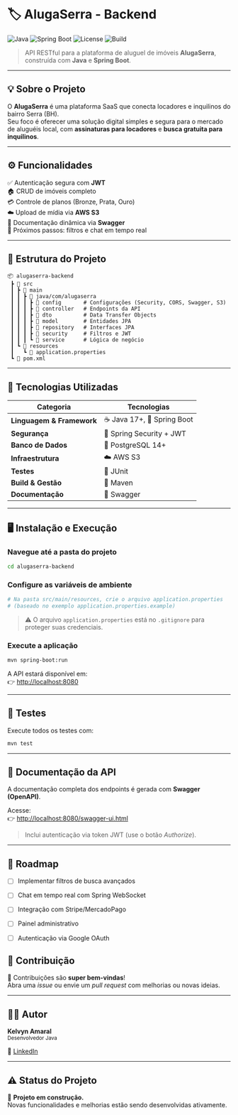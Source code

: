 # 🏷️ AlugaSerra - Backend

![Java](https://img.shields.io/badge/Java-17-orange?logo=java&logoColor=white)
![Spring Boot](https://img.shields.io/badge/Spring_Boot-3.0-green?logo=springboot&logoColor=white)
![License](https://img.shields.io/badge/license-MIT-blue)
![Build](https://img.shields.io/badge/build-passing-brightgreen)

> API RESTful para a plataforma de aluguel de imóveis **AlugaSerra**, construída com **Java** e **Spring Boot**.

---

## 💡 Sobre o Projeto

O **AlugaSerra** é uma plataforma SaaS que conecta locadores e inquilinos do bairro Serra (BH).  
Seu foco é oferecer uma solução digital simples e segura para o mercado de aluguéis local, com **assinaturas para locadores** e **busca gratuita para inquilinos**.

---

## ⚙️ Funcionalidades

✅ Autenticação segura com **JWT**  
🏠 CRUD de imóveis completo  
💳 Controle de planos (Bronze, Prata, Ouro)  
☁️ Upload de mídia via **AWS S3**  
📖 Documentação dinâmica via **Swagger**  
🚀 Próximos passos: filtros e chat em tempo real  

---

## 🧩 Estrutura do Projeto

```
📦 alugaserra-backend
 ┣ 📂 src
 ┃ ┣ 📂 main
 ┃ ┃ ┣ 📂 java/com/alugaserra
 ┃ ┃ ┃ ┣ 📂 config       # Configurações (Security, CORS, Swagger, S3)
 ┃ ┃ ┃ ┣ 📂 controller   # Endpoints da API
 ┃ ┃ ┃ ┣ 📂 dto          # Data Transfer Objects
 ┃ ┃ ┃ ┣ 📂 model        # Entidades JPA
 ┃ ┃ ┃ ┣ 📂 repository   # Interfaces JPA
 ┃ ┃ ┃ ┣ 📂 security     # Filtros e JWT
 ┃ ┃ ┃ ┗ 📂 service      # Lógica de negócio
 ┃ ┗ 📂 resources
 ┃   ┗ 📜 application.properties
 ┗ 📜 pom.xml
```


---

## 🧰 Tecnologias Utilizadas

| Categoria | Tecnologias |
|------------|--------------|
| **Linguagem & Framework** | ☕ Java 17+, 🚀 Spring Boot |
| **Segurança** | 🔐 Spring Security + JWT |
| **Banco de Dados** | 🐘 PostgreSQL 14+ |
| **Infraestrutura** | ☁️ AWS S3 |
| **Testes** | 🧪 JUnit |
| **Build & Gestão** | 🧰 Maven |
| **Documentação** | 🧩 Swagger |

---

## 🖥️ Instalação e Execução

### Navegue até a pasta do projeto

```bash
cd alugaserra-backend
```

### Configure as variáveis de ambiente

```bash
# Na pasta src/main/resources, crie o arquivo application.properties
# (baseado no exemplo application.properties.example)
```

> ⚠️ O arquivo `application.properties` está no `.gitignore` para proteger suas credenciais.

### Execute a aplicação

```bash
mvn spring-boot:run
```

A API estará disponível em:  
👉 [http://localhost:8080](http://localhost:8080)

---

## 🧪 Testes

Execute todos os testes com:

```bash
mvn test
```

---

## 📖 Documentação da API

A documentação completa dos endpoints é gerada com **Swagger (OpenAPI)**.

Acesse:  
👉 [http://localhost:8080/swagger-ui.html](http://localhost:8080/swagger-ui.html)

> Inclui autenticação via token JWT (use o botão *Authorize*).

---

## 📅 Roadmap

- [ ] Implementar filtros de busca avançados  
- [ ] Chat em tempo real com Spring WebSocket  
- [ ] Integração com Stripe/MercadoPago  
- [ ] Painel administrativo  
- [ ] Autenticação via Google OAuth  



## 🤝 Contribuição

💬 Contribuições são **super bem-vindas**!  
Abra uma *issue* ou envie um *pull request* com melhorias ou novas ideias.

---

## 🧑‍💻 Autor

**Kelvyn Amaral**  
<sub>Desenvolvedor Java</sub>  

💼 [LinkedIn](https://www.linkedin.com/in/kelvyncandido/) 

---

## ⚠️ Status do Projeto

🚧 **Projeto em construção.**  
Novas funcionalidades e melhorias estão sendo desenvolvidas ativamente.
